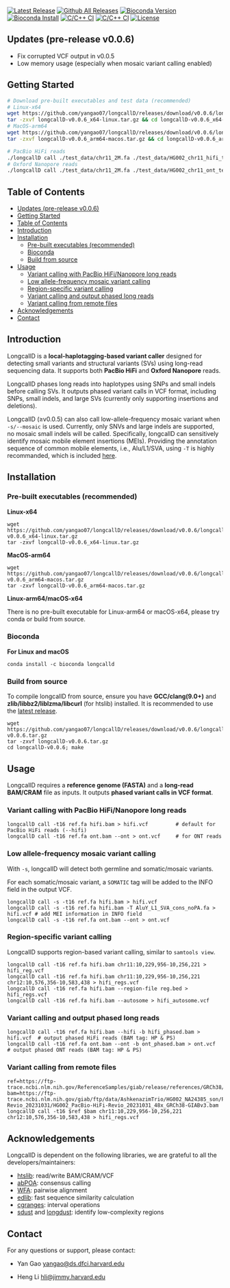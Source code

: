 <!-- # LongcallD: local-haplotagging-based small and structural variant calling -->

<!-- [![Latest Release](https://img.shields.io/github/release/yangao07/longcallD.svg?label=Release)](https://github.com/yangao07/longcallD/releases/latest) -->
[![Latest Release](https://img.shields.io/github/v/tag/yangao07/longcalld?label=Pre-release)](https://github.com/yangao07/longcallD/releases/latest)
[![Github All Releases](https://img.shields.io/github/downloads/yangao07/longcallD/total.svg?label=Download)](https://github.com/yangao07/longcallD/releases)
[![Bioconda Version](https://img.shields.io/conda/vn/bioconda/longcallD.svg?style=flag&label=Bioconda)](https://anaconda.org/bioconda/longcalld)
[![Bioconda Install](https://img.shields.io/conda/dn/bioconda/longcallD.svg?style=flag&label=Conda-install)](https://anaconda.org/bioconda/longcalld)
[![C/C++ CI](https://github.com/yangao07/longcallD/actions/workflows/linux-CI.yml/badge.svg)](https://github.com/yangao07/longcallD/actions/workflows/linux-CI.yml)
[![C/C++ CI](https://github.com/yangao07/longcallD/actions/workflows/macos-CI.yml/badge.svg)](https://github.com/yangao07/longcallD/actions/workflows/macos-CI.yml)
[![License](https://img.shields.io/badge/License-MIT-black.svg)](https://github.com/yangao07/longcallD/blob/main/LICENSE)
<!-- [![Published in Bioinformatics](https://img.shields.io/badge/Published%20in-Bioinformatics-blue.svg)](https://dx.doi.org/10.1093/bioinformatics/btaa963) -->
<!-- [![GitHub Issues](https://img.shields.io/github/issues/yangao07/longcallD.svg?label=Issues)](https://github.com/yangao07/longcallD/issues) -->

## Updates (pre-release v0.0.6)

* Fix corrupted VCF output in v0.0.5
* Low memory usage (especially when mosaic variant calling enabled)
<!-- * Add [longdust](https://github.com/lh3/longdust) for long low-complexity regions -->


## Getting Started
```sh
# Download pre-built executables and test data (recommended)
# Linux-x64
wget https://github.com/yangao07/longcallD/releases/download/v0.0.6/longcallD-v0.0.6_x64-linux.tar.gz
tar -zxvf longcallD-v0.0.6_x64-linux.tar.gz && cd longcallD-v0.0.6_x64-linux
# MacOS-arm64
wget https://github.com/yangao07/longcallD/releases/download/v0.0.6/longcallD-v0.0.6_arm64-macos.tar.gz
tar -zxvf longcallD-v0.0.6_arm64-macos.tar.gz && cd longcallD-v0.0.6_arm64-macos

# PacBio HiFi reads
./longcallD call ./test_data/chr11_2M.fa ./test_data/HG002_chr11_hifi_test.bam --hifi > HG002_hifi_test.vcf
# Oxford Nanopore reads
./longcallD call ./test_data/chr11_2M.fa ./test_data/HG002_chr11_ont_test.bam --ont > HG002_ont_test.vcf
```
<!-- # man page for detailed command line options
man ./longcallD.1
``` -->

## Table of Contents
- [Updates (pre-release v0.0.6)](#updates-pre-release-v006)
- [Getting Started](#getting-started)
- [Table of Contents](#table-of-contents)
- [Introduction](#introduction)
- [Installation](#installation)
  - [Pre-built executables (recommended)](#pre-built-executables-recommended)
  - [Bioconda](#bioconda)
  - [Build from source](#build-from-source)
- [Usage](#usage)
  - [Variant calling with PacBio HiFi/Nanopore long reads](#variant-calling-with-pacbio-hifinanopore-long-reads)
  - [Low allele-frequency mosaic variant calling](#low-allele-frequency-mosaic-variant-calling)
  - [Region-specific variant calling](#region-specific-variant-calling)
  - [Variant calling and output phased long reads](#variant-calling-and-output-phased-long-reads)
  - [Variant calling from remote files](#variant-calling-from-remote-files)
- [Acknowledgements](#acknowledgements)
- [Contact](#contact)


## Introduction
LongcallD is a **local-haplotagging-based variant caller** designed for detecting small variants and structural variants (SVs)
using long-read sequencing data. It supports both **PacBio HiFi** and **Oxford Nanopore** reads.

LongcallD phases long reads into haplotypes using SNPs and small indels before calling SVs. It outputs phased variant calls in VCF format, including SNPs, small indels, and large SVs (currently only supporting insertions and deletions).

LongcallD (≥v0.0.5) can also call low-allele-frequency mosaic variant when `-s/--mosaic` is used.
Currently, only SNVs and large indels are supported, no mosaic small indels will be called.
Specifically, longcallD can sensitively identify mosaic mobile element insertions (MEIs).
Providing the annotation sequence of common mobile elements, i.e., Alu/L1/SVA, using `-T` is highly recommanded, which is included [here](https://github.com/yangao07/longcallD/tree/main/anno).
## Installation

### Pre-built executables (recommended)
**Linux-x64**
```
wget https://github.com/yangao07/longcallD/releases/download/v0.0.6/longcallD-v0.0.6_x64-linux.tar.gz
tar -zxvf longcallD-v0.0.6_x64-linux.tar.gz
```
**MacOS-arm64**
```
wget https://github.com/yangao07/longcallD/releases/download/v0.0.6/longcallD-v0.0.6_arm64-macos.tar.gz
tar -zxvf longcallD-v0.0.6_arm64-macos.tar.gz
```

**Linux-arm64/macOS-x64**

There is no pre-built executable for Linux-arm64 or macOS-x64, please try conda or build from source.

### Bioconda
**For Linux and macOS**
```
conda install -c bioconda longcalld
```

### Build from source
To compile longcallD from source, ensure you have **GCC/clang(9.0+)** and **zlib/libbz2/liblzma/libcurl** (for htslib) installed. 
It is recommended to use the [latest release](https://github.com/yangao07/longcallD/releases).
```
wget https://github.com/yangao07/longcallD/releases/download/v0.0.6/longcallD-v0.0.6.tar.gz
tar -zxvf longcallD-v0.0.6.tar.gz
cd longcallD-v0.0.6; make
```

## Usage
LongcallD requires a **reference genome (FASTA)** and a **long-read BAM/CRAM** file as inputs. It outputs **phased variant calls in VCF format**.
### Variant calling with PacBio HiFi/Nanopore long reads
```
longcallD call -t16 ref.fa hifi.bam > hifi.vcf         # default for PacBio HiFi reads (--hifi)
longcallD call -t16 ref.fa ont.bam --ont > ont.vcf     # for ONT reads
```

### Low allele-frequency mosaic variant calling
With `-s`, longcallD will detect both germline and somatic/mosaic variants.

For each somatic/mosaic variant, a `SOMATIC` tag will be added to the INFO field in the output VCF.
```
longcallD call -s -t16 ref.fa hifi.bam > hifi.vcf
longcallD call -s -t16 ref.fa hifi.bam -T AluY_L1_SVA_cons_noPA.fa > hifi.vcf # add MEI information in INFO field
longcallD call -s -t16 ref.fa ont.bam --ont > ont.vcf
```

### Region-specific variant calling
LongcallD supports region-based variant calling, similar to `samtools view`.
```
longcallD call -t16 ref.fa hifi.bam chr11:10,229,956-10,256,221 > hifi_reg.vcf
longcallD call -t16 ref.fa hifi.bam chr11:10,229,956-10,256,221 chr12:10,576,356-10,583,438 > hifi_regs.vcf
longcallD call -t16 ref.fa hifi.bam --region-file reg.bed > hifi_regs.vcf
longcallD call -t16 ref.fa hifi.bam --autosome > hifi_autosome.vcf
```

### Variant calling and output phased long reads
```
longcallD call -t16 ref.fa hifi.bam --hifi -b hifi_phased.bam > hifi.vcf  # output phased HiFi reads (BAM tag: HP & PS)
longcallD call -t16 ref.fa ont.bam --ont -b ont_phased.bam > ont.vcf      # output phased ONT reads (BAM tag: HP & PS)
```
### Variant calling from remote files
```
ref=https://ftp-trace.ncbi.nlm.nih.gov/ReferenceSamples/giab/release/references/GRCh38/GRCh38_GIABv3_no_alt_analysis_set_maskedGRC_decoys_MAP2K3_KMT2C_KCNJ18.fasta.gz
bam=https://ftp-trace.ncbi.nlm.nih.gov/giab/ftp/data/AshkenazimTrio/HG002_NA24385_son/PacBio_HiFi-Revio_20231031/HG002_PacBio-HiFi-Revio_20231031_48x_GRCh38-GIABv3.bam
longcallD call -t16 $ref $bam chr11:10,229,956-10,256,221 chr12:10,576,356-10,583,438 > hifi_regs.vcf
```

## Acknowledgements
LongcallD is dependent on the following libraries, we are grateful to all the developers/maintainers:

* [htslib](https://github.com/samtools/htslib): read/write BAM/CRAM/VCF
* [abPOA](https://github.com/yangao07/abPOA): consensus calling
* [WFA](https://github.com/smarco/WFA2-lib): pairwise alignment
* [edlib](https://github.com/Martinsos/edlib): fast sequence similarity calculation
* [cgranges](https://github.com/lh3/cgranges): interval operations
* [sdust](https://github.com/lh3/sdust) and [longdust](https://github.com/lh3/longdust): identify low-complexity regions

## Contact

For any questions or support, please contact:

* Yan Gao yangao@ds.dfci.harvard.edu

* Heng Li hli@jimmy.harvard.edu
